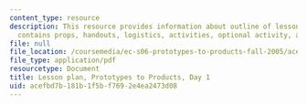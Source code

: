 ```yaml
---
content_type: resource
description: This resource provides information about outline of lesson plan which
  contains props, handouts, logistics, activities, optional activity, and homework.
file: null
file_location: /coursemedia/ec-s06-prototypes-to-products-fall-2005/acefbd7b181b1f5bf7692e4ea2473d08_MITEC_S06F05_lp1_2.pdf
file_type: application/pdf
resourcetype: Document
title: Lesson plan, Prototypes to Products, Day 1
uid: acefbd7b-181b-1f5b-f769-2e4ea2473d08
---
```

